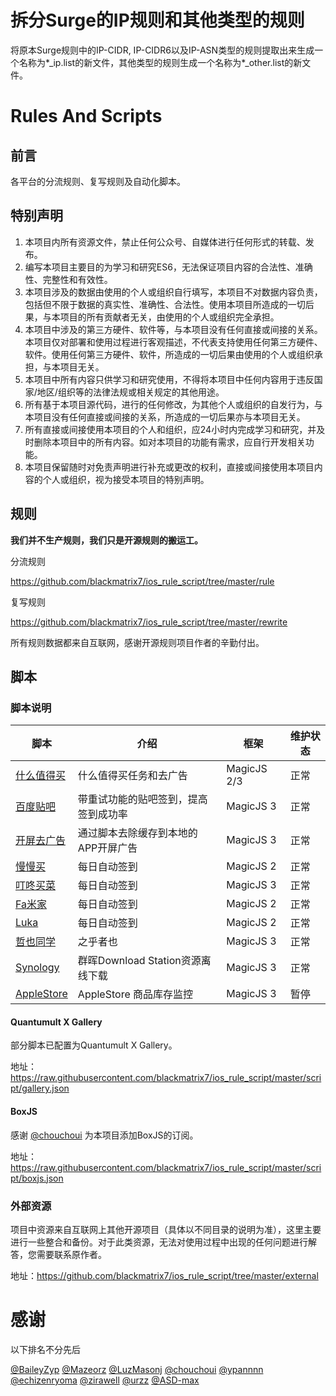 # 拆分Surge的IP规则和其他类型的规则

将原本Surge规则中的IP-CIDR, IP-CIDR6以及IP-ASN类型的规则提取出来生成一个名称为*_ip.list的新文件，其他类型的规则生成一个名称为*_other.list的新文件。

# Rules And Scripts

## 前言

各平台的分流规则、复写规则及自动化脚本。

## 特别声明

1. 本项目内所有资源文件，禁止任何公众号、自媒体进行任何形式的转载、发布。
2. 编写本项目主要目的为学习和研究ES6，无法保证项目内容的合法性、准确性、完整性和有效性。
3. 本项目涉及的数据由使用的个人或组织自行填写，本项目不对数据内容负责，包括但不限于数据的真实性、准确性、合法性。使用本项目所造成的一切后果，与本项目的所有贡献者无关，由使用的个人或组织完全承担。
4. 本项目中涉及的第三方硬件、软件等，与本项目没有任何直接或间接的关系。本项目仅对部署和使用过程进行客观描述，不代表支持使用任何第三方硬件、软件。使用任何第三方硬件、软件，所造成的一切后果由使用的个人或组织承担，与本项目无关。
5. 本项目中所有内容只供学习和研究使用，不得将本项目中任何内容用于违反国家/地区/组织等的法律法规或相关规定的其他用途。
6. 所有基于本项目源代码，进行的任何修改，为其他个人或组织的自发行为，与本项目没有任何直接或间接的关系，所造成的一切后果亦与本项目无关。
7. 所有直接或间接使用本项目的个人和组织，应24小时内完成学习和研究，并及时删除本项目中的所有内容。如对本项目的功能有需求，应自行开发相关功能。
8. 本项目保留随时对免责声明进行补充或更改的权利，直接或间接使用本项目内容的个人或组织，视为接受本项目的特别声明。

## 规则

**我们并不生产规则，我们只是开源规则的搬运工。**

分流规则

https://github.com/blackmatrix7/ios_rule_script/tree/master/rule

复写规则

https://github.com/blackmatrix7/ios_rule_script/tree/master/rewrite

所有规则数据都来自互联网，感谢开源规则项目作者的辛勤付出。

## 脚本

### 脚本说明

| 脚本                                                         | 介绍                                 | 框架        | 维护状态 |
| ------------------------------------------------------------ | ------------------------------------ | ----------- | -------- |
| [什么值得买](https://github.com/blackmatrix7/ios_rule_script/tree/master/script/smzdm) | 什么值得买任务和去广告               | MagicJS 2/3 | 正常     |
| [百度贴吧](https://github.com/blackmatrix7/ios_rule_script/tree/master/script/tieba) | 带重试功能的贴吧签到，提高签到成功率 | MagicJS 3   | 正常     |
| [开屏去广告](https://github.com/blackmatrix7/ios_rule_script/tree/master/script/startup) | 通过脚本去除缓存到本地的APP开屏广告  | MagicJS 3   | 正常     |
| [慢慢买](https://github.com/blackmatrix7/ios_rule_script/tree/master/script/manmanbuy) | 每日自动签到                         | MagicJS 2   | 正常     |
| [叮咚买菜](https://github.com/blackmatrix7/ios_rule_script/tree/master/script/dingdong) | 每日自动签到                         | MagicJS 3   | 正常     |
| [Fa米家](https://github.com/blackmatrix7/ios_rule_script/tree/master/script/famijia) | 每日自动签到                         | MagicJS 2   | 正常     |
| [Luka](https://github.com/blackmatrix7/ios_rule_script/tree/master/script/luka) | 每日自动签到                         | MagicJS 2   | 正常     |
| [哲也同学](https://github.com/blackmatrix7/ios_rule_script/tree/master/script/zheye) | 之乎者也                             | MagicJS 3   | 正常     |
| [Synology](https://github.com/blackmatrix7/ios_rule_script/tree/master/script/synology) | 群晖Download Station资源离线下载     | MagicJS 3   | 正常     |
| [AppleStore](https://github.com/blackmatrix7/ios_rule_script/tree/master/script/applestore) | AppleStore 商品库存监控              | MagicJS 3   | 暂停     |

#### Quantumult X Gallery

部分脚本已配置为Quantumult X Gallery。

地址： https://raw.githubusercontent.com/blackmatrix7/ios_rule_script/master/script/gallery.json

#### BoxJS

感谢 [@chouchoui](https://github.com/chouchoui) 为本项目添加BoxJS的订阅。

地址：https://raw.githubusercontent.com/blackmatrix7/ios_rule_script/master/script/boxjs.json

### 外部资源

项目中资源来自互联网上其他开源项目（具体以不同目录的说明为准），这里主要进行一些整合和备份。对于此类资源，无法对使用过程中出现的任何问题进行解答，您需要联系原作者。

地址：https://github.com/blackmatrix7/ios_rule_script/tree/master/external

# 感谢

以下排名不分先后

[@BaileyZyp](https://github.com/BaileyZyp)   [@Mazeorz](https://github.com/Mazeorz)   [@LuzMasonj](https://github.com/LuzMasonj)  [@chouchoui](https://github.com/chouchoui)  [@ypannnn](https://github.com/ypannnn)  [@echizenryoma](https://github.com/echizenryoma)  [@zirawell](https://github.com/zirawell)  [@urzz](https://github.com/urzz)  [@ASD-max](https://github.com/ASD-max)

